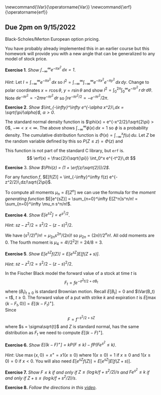 \newcommand{\Var}{\operatorname{Var}}
\newcommand{\erf}{\operatorname{erf}}

## Due 2pm on 9/15/2022

Black-Scholes/Merton European option pricing.

You have probably already implemented this in an earlier course but this homework
will provide you with a new angle that can be generalized to any model of stock price.

__Exercise 1__. _Show $\int_{-\infty}^\infty e^{-\pi x^2}\,dx = 1$_.

_Hint_: Let $I = \int_{-\infty}^\infty e^{-\pi x^2}\,dx$ so
$I^2 = \int_{-\infty}^\infty\int_{-\infty}^\infty e^{-\pi x^2}e^{-\pi y^2}\,dx\,dy$.
Change to polar coordinates $x = r\cos\theta$, $y = r\sin\theta$ and show
$I^2 = \int_0^{2\pi}\int_0^\infty e^{-\pi r^2}\,r\,dr\,d\theta$.
Note $de^{-\pi r^2} = -2\pi r e^{-\pi r^2}\,dr$
so $\int re^{-\pi r^2/2} = -e^{-\pi r^2}/2\pi$.

__Exercise 2__. _Show $\int_{-\infty}^\infty e^{-\alpha x^2}\,dx = \sqrt{\pi/\alpha}$, $\alpha > 0$_.

The standard normal density function is $\phi(x) = e^{-x^2/2}/\sqrt{2\pi} > 0$, $-\infty < x < \infty$.
The above shows $\int_{-\infty}^\infty \phi(x)\,dx = 1$ so $\phi$ is a probability density.
The cumulative distribution function is $\Phi(x) = \int_{-\infty}^x f(u)\,du$.
Let $Z$ be the random variable defined by this so $P(Z\le z) = \Phi(z)$ and

This function is not part of the standard C library, but `erf` is.
$$
	\erf(x) = \frac{2}{\sqrt{\pi}} \int_0^x e^{-t^2}\,dt
$$

__Exercise__ 3. _Show $\Phi(z) = (1 + \erf(z/\sqrt{2}))/2$_.

For any function $f$, $E[f(Z)] = \int_{-\infty}^\infty f(z) e^{-z^2/2}\,dz/\sqrt{2\pi}$.

To compute all moments $\mu_n = E[Z^n]$ we can use the formula for the _moment generating function_
$E[e^{sZ}] = \sum_{n=0}^\infty E[Z^n]s^n/n! = \sum_{n=0}^\infty \mu_n s^n/n!$.

__Exercise 4__. _Show $E[e^{sZ}] = e^{s^2/2}$_.

_Hint_: $sz - z^2/2 = s^2/2 - (z - s)^2/2$.

We have $(s^2/2)^n/n! = \mu_{2n}s^{2n}/(2n)!$ so $\mu_{2n} = (2n)!/2^n n!$.
All odd moments are 0. The fourth moment is $\mu_4 = 4!/2^2 2! = 24/8 = 3$.

__Exercise 5__. _Show $E[e^{sZ} f(Z)] = E[e^{sZ}] E[f(Z + s)]$_.

_Hint_: $sz - z^2/2 = s^2/2 - (z - s)^2/2$.

In the Fischer Black model the forward value of a stock at time $t$
is
$$
	F_t = fe^{-\sigma^2t/2 + \sigma B_t}
$$
where $(B_t)_{t\ge0}$ is
standard Brownian motion. Recall $E[B_t] = 0$ and $\Var(B_t) = t$,
$t\ge0$.  The forward value of a put with strike $k$ and expiration $t$
is $E[\max\{k - F_t, 0\}] = E[(k - F_t)^+]$.  
Since 
$$
	F = f^{-s^2/2 + sZ}
$$
where $s = \sigma\sqrt{t}$ and $Z$ is standard normal, has the same distribution as $F_t$ we need
to compute $E[(k - F)^+]$.

__Exercise 6.__ _Show $E[(k - F)^+] = kP(F\le k) - fP(Fe^{s^2}\le k)$_.

_Hint_: Use $\max\{x,0\} = x^+ = x1(x \ge 0)$ where $1(x\ge0) = 1$ if $x\ge0$ and $1(x\ge0) = 0$ if $x < 0$.
You will also need $E[e^{sZ} f(Z)] = E[e^{sZ}] E[f(Z + s)]$.

__Exercise 7.__ _Show $F\le k$ if and only if $Z\le (\log k/f + s^2/2)/s$
and $Fe^{s^2}\le k$ if and only if $Z + s \le (\log k/f + s^2/2)/s$_.

__Exercise 8.__ _Follow the directions in this [video](https://urldefense.com/v3/__https://nyu.zoom.us/rec/share/sOWDzECOg9NTA7vWe1-HHUn4pfKVaQDLHqSV_kzp-ahGF6szMYZyg5ZV8Fz4ke2q.XUuDLn6WR-J5fbse__;!!BhJSzQqDqA!UwblKz5iwFI0FozKCe7Bf8FDQSaoSVKHCAYmQco5BUdpgCC0GarUovQ8KiqmzHuwcVcTSGaGuOiIvWIt$)_.
